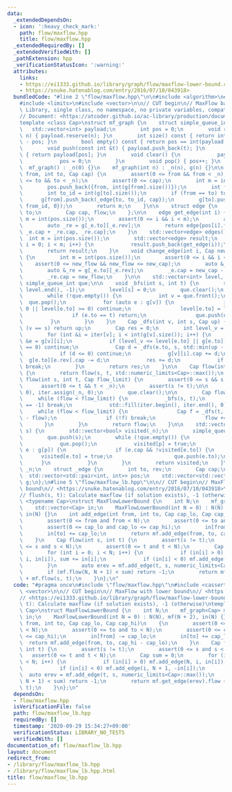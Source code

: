 ```yaml
---
data:
  _extendedDependsOn:
  - icon: ':heavy_check_mark:'
    path: flow/maxflow.hpp
    title: flow/maxflow.hpp
  _extendedRequiredBy: []
  _extendedVerifiedWith: []
  _pathExtension: hpp
  _verificationStatusIcon: ':warning:'
  attributes:
    links:
    - https://ei1333.github.io/library/graph/flow/maxflow-lower-bound.cpp>
    - https://snuke.hatenablog.com/entry/2016/07/10/043918>
  bundledCode: "#line 2 \"flow/maxflow.hpp\"\n\n#include <algorithm>\n#include <cassert>\n\
    #include <limits>\n#include <vector>\n\n// CUT begin\n// MaxFlow based and AtCoder\
    \ Library, single class, no namespace, no private variables, compatible with C++11\n\
    // Document: <https://atcoder.github.io/ac-library/production/document_ja/maxflow.html>\n\
    template <class Cap>\nstruct mf_graph {\n    struct simple_queue_int {\n     \
    \   std::vector<int> payload;\n        int pos = 0;\n        void reserve(int\
    \ n) { payload.reserve(n); }\n        int size() const { return int(payload.size())\
    \ - pos; }\n        bool empty() const { return pos == int(payload.size()); }\n\
    \        void push(const int &t) { payload.push_back(t); }\n        int &front()\
    \ { return payload[pos]; }\n        void clear() {\n            payload.clear();\n\
    \            pos = 0;\n        }\n        void pop() { pos++; }\n    };\n\n  \
    \  mf_graph() : _n(0) {}\n    mf_graph(int n) : _n(n), g(n) {}\n\n    int add_edge(int\
    \ from, int to, Cap cap) {\n        assert(0 <= from && from < _n);\n        assert(0\
    \ <= to && to < _n);\n        assert(0 <= cap);\n        int m = int(pos.size());\n\
    \        pos.push_back({from, int(g[from].size())});\n        int from_id = int(g[from].size());\n\
    \        int to_id = int(g[to].size());\n        if (from == to) to_id++;\n  \
    \      g[from].push_back(_edge{to, to_id, cap});\n        g[to].push_back(_edge{from,\
    \ from_id, 0});\n        return m;\n    }\n\n    struct edge {\n        int from,\
    \ to;\n        Cap cap, flow;\n    };\n\n    edge get_edge(int i) {\n        int\
    \ m = int(pos.size());\n        assert(0 <= i && i < m);\n        auto _e = g[pos[i].first][pos[i].second];\n\
    \        auto _re = g[_e.to][_e.rev];\n        return edge{pos[i].first, _e.to,\
    \ _e.cap + _re.cap, _re.cap};\n    }\n    std::vector<edge> edges() {\n      \
    \  int m = int(pos.size());\n        std::vector<edge> result;\n        for (int\
    \ i = 0; i < m; i++) {\n            result.push_back(get_edge(i));\n        }\n\
    \        return result;\n    }\n    void change_edge(int i, Cap new_cap, Cap new_flow)\
    \ {\n        int m = int(pos.size());\n        assert(0 <= i && i < m);\n    \
    \    assert(0 <= new_flow && new_flow <= new_cap);\n        auto &_e = g[pos[i].first][pos[i].second];\n\
    \        auto &_re = g[_e.to][_e.rev];\n        _e.cap = new_cap - new_flow;\n\
    \        _re.cap = new_flow;\n    }\n\n    std::vector<int> level, iter;\n   \
    \ simple_queue_int que;\n\n    void _bfs(int s, int t) {\n        std::fill(level.begin(),\
    \ level.end(), -1);\n        level[s] = 0;\n        que.clear();\n        que.push(s);\n\
    \        while (!que.empty()) {\n            int v = que.front();\n          \
    \  que.pop();\n            for (auto e : g[v]) {\n                if (e.cap ==\
    \ 0 || level[e.to] >= 0) continue;\n                level[e.to] = level[v] + 1;\n\
    \                if (e.to == t) return;\n                que.push(e.to);\n   \
    \         }\n        }\n    }\n    Cap _dfs(int v, int s, Cap up) {\n        if\
    \ (v == s) return up;\n        Cap res = 0;\n        int level_v = level[v];\n\
    \        for (int &i = iter[v]; i < int(g[v].size()); i++) {\n            _edge\
    \ &e = g[v][i];\n            if (level_v <= level[e.to] || g[e.to][e.rev].cap\
    \ == 0) continue;\n            Cap d = _dfs(e.to, s, std::min(up - res, g[e.to][e.rev].cap));\n\
    \            if (d <= 0) continue;\n            g[v][i].cap += d;\n          \
    \  g[e.to][e.rev].cap -= d;\n            res += d;\n            if (res == up)\
    \ break;\n        }\n        return res;\n    }\n\n    Cap flow(int s, int t)\
    \ {\n        return flow(s, t, std::numeric_limits<Cap>::max());\n    }\n    Cap\
    \ flow(int s, int t, Cap flow_limit) {\n        assert(0 <= s && s < _n);\n  \
    \      assert(0 <= t && t < _n);\n        assert(s != t);\n\n        level.assign(_n,\
    \ 0), iter.assign(_n, 0);\n        que.clear();\n\n        Cap flow = 0;\n   \
    \     while (flow < flow_limit) {\n            _bfs(s, t);\n            if (level[t]\
    \ == -1) break;\n            std::fill(iter.begin(), iter.end(), 0);\n       \
    \     while (flow < flow_limit) {\n                Cap f = _dfs(t, s, flow_limit\
    \ - flow);\n                if (!f) break;\n                flow += f;\n     \
    \       }\n        }\n        return flow;\n    }\n\n    std::vector<bool> min_cut(int\
    \ s) {\n        std::vector<bool> visited(_n);\n        simple_queue_int que;\n\
    \        que.push(s);\n        while (!que.empty()) {\n            int p = que.front();\n\
    \            que.pop();\n            visited[p] = true;\n            for (auto\
    \ e : g[p]) {\n                if (e.cap && !visited[e.to]) {\n              \
    \      visited[e.to] = true;\n                    que.push(e.to);\n          \
    \      }\n            }\n        }\n        return visited;\n    }\n\n    int\
    \ _n;\n    struct _edge {\n        int to, rev;\n        Cap cap;\n    };\n  \
    \  std::vector<std::pair<int, int>> pos;\n    std::vector<std::vector<_edge>>\
    \ g;\n};\n#line 5 \"flow/maxflow_lb.hpp\"\n\n// CUT begin\n// MaxFlow with lower\
    \ bound\n// <https://snuke.hatenablog.com/entry/2016/07/10/043918>\n// <https://ei1333.github.io/library/graph/flow/maxflow-lower-bound.cpp>\n\
    // flush(s, t): Calculate maxflow (if solution exists), -1 (otherwise)\ntemplate\
    \ <typename Cap>\nstruct MaxFlowLowerBound {\n    int N;\n    mf_graph<Cap> mf;\n\
    \    std::vector<Cap> in;\n    MaxFlowLowerBound(int N = 0) : N(N), mf(N + 2),\
    \ in(N) {}\n    int add_edge(int from, int to, Cap cap_lo, Cap cap_hi)\n    {\n\
    \        assert(0 <= from and from < N);\n        assert(0 <= to and to < N);\n\
    \        assert(0 <= cap_lo and cap_lo <= cap_hi);\n        in[from] -= cap_lo;\n\
    \        in[to] += cap_lo;\n        return mf.add_edge(from, to, cap_hi - cap_lo);\n\
    \    }\n    Cap flow(int s, int t) {\n        assert(s != t);\n        assert(0\
    \ <= s and s < N);\n        assert(0 <= t and t < N);\n        Cap sum = 0;\n\
    \        for (int i = 0; i < N; i++) {\n            if (in[i] > 0) mf.add_edge(N,\
    \ i, in[i]), sum += in[i];\n            if (in[i] < 0) mf.add_edge(i, N + 1, -in[i]);\n\
    \        }\n        auto erev = mf.add_edge(t, s, numeric_limits<Cap>::max());\n\
    \        if (mf.flow(N, N + 1) < sum) return -1;\n        return mf.get_edge(erev).flow\
    \ + mf.flow(s, t);\n    }\n};\n"
  code: "#pragma once\n#include \"flow/maxflow.hpp\"\n#include <cassert>\n#include\
    \ <vector>\n\n// CUT begin\n// MaxFlow with lower bound\n// <https://snuke.hatenablog.com/entry/2016/07/10/043918>\n\
    // <https://ei1333.github.io/library/graph/flow/maxflow-lower-bound.cpp>\n// flush(s,\
    \ t): Calculate maxflow (if solution exists), -1 (otherwise)\ntemplate <typename\
    \ Cap>\nstruct MaxFlowLowerBound {\n    int N;\n    mf_graph<Cap> mf;\n    std::vector<Cap>\
    \ in;\n    MaxFlowLowerBound(int N = 0) : N(N), mf(N + 2), in(N) {}\n    int add_edge(int\
    \ from, int to, Cap cap_lo, Cap cap_hi)\n    {\n        assert(0 <= from and from\
    \ < N);\n        assert(0 <= to and to < N);\n        assert(0 <= cap_lo and cap_lo\
    \ <= cap_hi);\n        in[from] -= cap_lo;\n        in[to] += cap_lo;\n      \
    \  return mf.add_edge(from, to, cap_hi - cap_lo);\n    }\n    Cap flow(int s,\
    \ int t) {\n        assert(s != t);\n        assert(0 <= s and s < N);\n     \
    \   assert(0 <= t and t < N);\n        Cap sum = 0;\n        for (int i = 0; i\
    \ < N; i++) {\n            if (in[i] > 0) mf.add_edge(N, i, in[i]), sum += in[i];\n\
    \            if (in[i] < 0) mf.add_edge(i, N + 1, -in[i]);\n        }\n      \
    \  auto erev = mf.add_edge(t, s, numeric_limits<Cap>::max());\n        if (mf.flow(N,\
    \ N + 1) < sum) return -1;\n        return mf.get_edge(erev).flow + mf.flow(s,\
    \ t);\n    }\n};\n"
  dependsOn:
  - flow/maxflow.hpp
  isVerificationFile: false
  path: flow/maxflow_lb.hpp
  requiredBy: []
  timestamp: '2020-09-29 15:34:27+09:00'
  verificationStatus: LIBRARY_NO_TESTS
  verifiedWith: []
documentation_of: flow/maxflow_lb.hpp
layout: document
redirect_from:
- /library/flow/maxflow_lb.hpp
- /library/flow/maxflow_lb.hpp.html
title: flow/maxflow_lb.hpp
---
```

